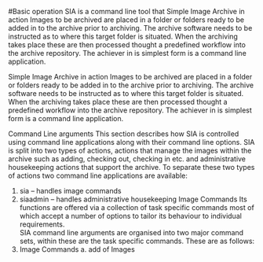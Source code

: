 #Basic operation
SIA is a command line tool that 
Simple Image Archive in action 
Images to be archived are placed in a folder or folders ready to be added in to the archive prior to archiving. The archive software needs to be instructed as to where this target folder is situated. When the archiving takes place these are then processed thought a predefined workflow into the archive repository. 
The achiever in is simplest form is a command line application.

Simple Image Archive in action 
Images to be archived are placed in a folder or folders ready to be added in to the archive prior to archiving. The archive software needs to be instructed as to where this target folder is situated. When the archiving takes place these are then processed thought a predefined workflow into the archive repository. 
The achiever in is simplest form is a command line application.

Command Line arguments
This section describes how SIA is controlled using command line applications along with their command line options.
SIA is split into two types of actions, actions that manage the images within the archive such as adding, checking out, checking in etc. and administrative housekeeping actions that support the archive. To separate these two types of actions two command line applications are available:
1.	sia – handles image commands
2.	siaadmin – handles administrative housekeeping
Image Commands
Its functions are offered via a collection of task specific commands most of which accept a number of options to tailor its behaviour to individual requirements.  
SIA command line arguments are organised into two major command sets, within these are the task specific commands. These are as follows:
1.	Image Commands
a.	add of Images

